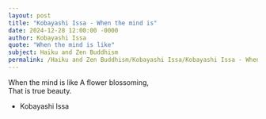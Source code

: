 ```yaml
---
layout: post
title: "Kobayashi Issa - When the mind is"
date: 2024-12-28 12:00:00 -0000
author: Kobayashi Issa
quote: "When the mind is like"
subject: Haiku and Zen Buddhism
permalink: /Haiku and Zen Buddhism/Kobayashi Issa/Kobayashi Issa - When the mind is
---
```


When the mind is like
A flower blossoming,  
That is true beauty. 


- Kobayashi Issa
